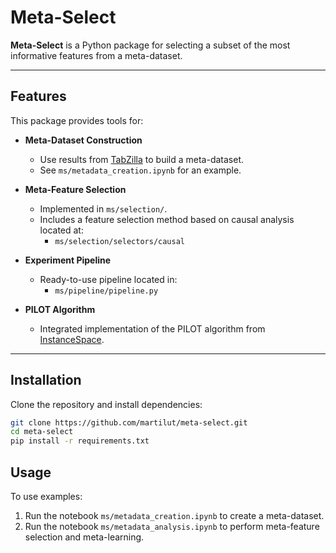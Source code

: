 # Meta-Select

**Meta-Select** is a Python package for selecting a subset of the most informative features from a meta-dataset.

---
## Features

This package provides tools for:

- **Meta-Dataset Construction**
  - Use results from [TabZilla](https://github.com/naszilla/tabzilla) to build a meta-dataset.
  - See `ms/metadata_creation.ipynb` for an example.

- **Meta-Feature Selection**
  - Implemented in `ms/selection/`.
  - Includes a feature selection method based on causal analysis located at:
    - `ms/selection/selectors/causal`

- **Experiment Pipeline**
  - Ready-to-use pipeline located in:
    - `ms/pipeline/pipeline.py`

- **PILOT Algorithm**
  - Integrated implementation of the PILOT algorithm from [InstanceSpace](https://github.com/andremun/InstanceSpace).
---

## Installation

Clone the repository and install dependencies:

```bash
git clone https://github.com/martilut/meta-select.git
cd meta-select
pip install -r requirements.txt
```

## Usage
To use examples:
1. Run the notebook `ms/metadata_creation.ipynb` to create a meta-dataset.
2. Run the notebook `ms/metadata_analysis.ipynb` to perform meta-feature selection and meta-learning.